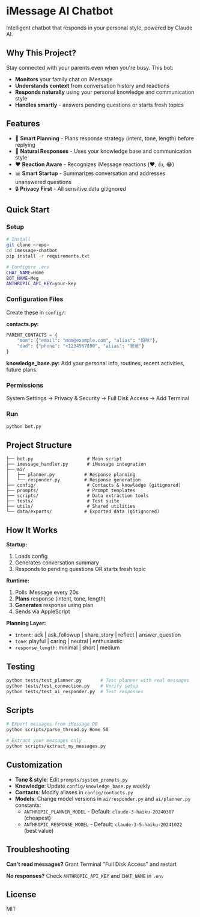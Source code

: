 # iMessage AI Chatbot

Intelligent chatbot that responds in your personal style, powered by Claude AI.

## Why This Project?

Stay connected with your parents even when you're busy. This bot:
- **Monitors** your family chat on iMessage
- **Understands context** from conversation history and reactions
- **Responds naturally** using your personal knowledge and communication style
- **Handles smartly** - answers pending questions or starts fresh topics

## Features

- 🧠 **Smart Planning** - Plans response strategy (intent, tone, length) before replying
- 💬 **Natural Responses** - Uses your knowledge base and communication style
- ❤️ **Reaction Aware** - Recognizes iMessage reactions (❤️, 👍, 😂)
- 📊 **Smart Startup** - Summarizes conversation and addresses unanswered questions
- 🔒 **Privacy First** - All sensitive data gitignored

## Quick Start

### Setup

```bash
# Install
git clone <repo>
cd imessage-chatbot
pip install -r requirements.txt

# Configure .env
CHAT_NAME=Home
BOT_NAME=Meg
ANTHROPIC_API_KEY=your-key
```

### Configuration Files

Create these in `config/`:

**contacts.py:**
```python
PARENT_CONTACTS = {
    "mom": {"email": "mom@example.com", "alias": "妈咪"},
    "dad": {"phone": "+1234567890", "alias": "爸爸"}
}
```

**knowledge_base.py:**
Add your personal info, routines, recent activities, future plans.

### Permissions

System Settings → Privacy & Security → Full Disk Access → Add Terminal

### Run

```bash
python bot.py
```

## Project Structure

```
├── bot.py                    # Main script
├── imessage_handler.py       # iMessage integration
├── ai/
│   ├── planner.py           # Response planning
│   └── responder.py         # Response generation
├── config/                   # Contacts & knowledge (gitignored)
├── prompts/                  # Prompt templates
├── scripts/                  # Data extraction tools
├── tests/                    # Test suite
├── utils/                    # Shared utilities
└── data/exports/            # Exported data (gitignored)
```

## How It Works

**Startup:**
1. Loads config
2. Generates conversation summary
3. Responds to pending questions OR starts fresh topic

**Runtime:**
1. Polls iMessage every 20s
2. **Plans** response (intent, tone, length)
3. **Generates** response using plan
4. Sends via AppleScript

**Planning Layer:**
- `intent`: ack | ask_followup | share_story | reflect | answer_question
- `tone`: playful | caring | neutral | enthusiastic
- `response_length`: minimal | short | medium

## Testing

```bash
python tests/test_planner.py       # Test planner with real messages
python tests/test_connection.py    # Verify setup
python tests/test_ai_responder.py  # Test responses
```

## Scripts

```bash
# Export messages from iMessage DB
python scripts/parse_thread.py Home 50

# Extract your messages only
python scripts/extract_my_messages.py
```

## Customization

- **Tone & style**: Edit `prompts/system_prompts.py`
- **Knowledge**: Update `config/knowledge_base.py` weekly
- **Contacts**: Modify aliases in `config/contacts.py`
- **Models**: Change model versions in `ai/responder.py` and `ai/planner.py` constants:
  - `ANTHROPIC_PLANNER_MODEL` - Default: `claude-3-haiku-20240307` (cheapest)
  - `ANTHROPIC_RESPONSE_MODEL` - Default: `claude-3-5-haiku-20241022` (best value)

## Troubleshooting

**Can't read messages?** Grant Terminal "Full Disk Access" and restart

**No responses?** Check `ANTHROPIC_API_KEY` and `CHAT_NAME` in `.env`

## License

MIT
